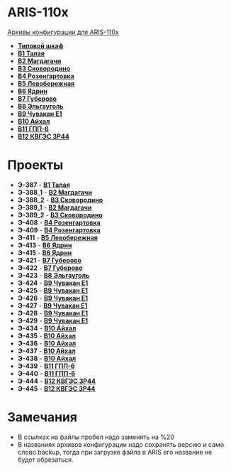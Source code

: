 ARIS-110x
=========

[Архивы конфигурации для ARIS-110x](https://confluence.prosyst.ru/pages/viewpage.action?pageId=71600433)

- **[Типовой шкаф](Типовой%20шкаф/README.md)**
- **[B1 Талая](B1%20Талая/README.md)**
- **[B2 Магдагачи](B2%20Магдагачи/README.md)**
- **[B3 Сковородино](B3%20Сковородино/README.md)**
- **[B4 Розенгартовка](B4%20Розенгартовка/README.md)**
- **[B5 Левобережная](B5%20Левобережная/README.md)**
- **[B6 Ядрин](B6%20Ядрин/README.md)**
- **[B7 Губерово](B7%Губерово/README.md)**
- **[B8 Эльгауголь](B8%20Эльгауголь/README.md)**
- **[B9 Чувакан E1](B9%20Чувакан%20E1/README.md)**
- **[B10 Айхал](B10%20Айхал/README.md)**
- **[B11 ГПП-6](B11%20ГПП-6/README.md)**
- **[B12 КВГЭС ЗР44](B12%20КВГЭС%20ЗР44/README.md)**

# Проекты

- **Э-387**      - **[B1 Талая](B1%20Талая/README.md)**
- **Э-388_1**    - **[B2 Магдагачи](B2%20Магдагачи/README.md)**
- **Э-388_2**    - **[B3 Сковородино](B3%20Сковородино/README.md)**
- **Э-389_1**    - **[B2 Магдагачи](B2%20Магдагачи/README.md)**
- **Э-389_2**    - **[B3 Сковородино](B3%20Сковородино/README.md)**
- **Э-408**      - **[B4 Розенгартовка](B4%20Розенгартовка/README.md)**
- **Э-409**      - **[B4 Розенгартовка](B4%20Розенгартовка/README.md)**
- **Э-411**      - **[B5 Левобережная](B5%20Левобережная/README.md)**
- **Э-413**      - **[B6 Ядрин](B6%20Ядрин/README.md)**
- **Э-415**      - **[B6 Ядрин](B6%20Ядрин/README.md)**
- **Э-421**      - **[B7 Губерово](B7%Губерово/README.md)**
- **Э-422**      - **[B7 Губерово](B7%Губерово/README.md)**
- **Э-423**      - **[B8 Эльгауголь](B8%Эльгауголь/README.md)**
- **Э-424**      - **[B9 Чувакан E1](B9%20Чувакан%20E1/README.md)**
- **Э-425**      - **[B9 Чувакан E1](B9%20Чувакан%20E1/README.md)**
- **Э-426**      - **[B9 Чувакан E1](B9%20Чувакан%20E1/README.md)**
- **Э-427**      - **[B9 Чувакан E1](B9%20Чувакан%20E1/README.md)**
- **Э-428**      - **[B9 Чувакан E1](B9%20Чувакан%20E1/README.md)**
- **Э-429**      - **[B9 Чувакан E1](B9%20Чувакан%20E1/README.md)**
- **Э-434**      - **[B10 Айхал](B10%20Айхал/README.md)**
- **Э-435**      - **[B10 Айхал](B10%20Айхал/README.md)**
- **Э-436**      - **[B10 Айхал](B10%20Айхал/README.md)**
- **Э-437**      - **[B10 Айхал](B10%20Айхал/README.md)**
- **Э-438**      - **[B10 Айхал](B10%20Айхал/README.md)**
- **Э-439**      - **[B11 ГПП-6](B11%20ГПП-6/README.md)**
- **Э-440**      - **[B11 ГПП-6](B11%20ГПП-6/README.md)**
- **Э-444**      - **[B12 КВГЭС ЗР44](B12%20КВГЭС%20ЗР44/README.md)**
- **Э-445**      - **[B12 КВГЭС ЗР44](B12%20КВГЭС%20ЗР44/README.md)**



# Замечания

- В ссылках на файлы пробел надо заменять на %20
- В названиях архивов конфигурации надо сохранять версию и само слово backup, тогда при загрузке файла в ARIS его название не будет обрезаться.


